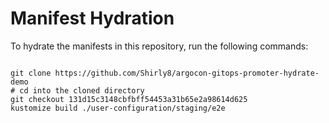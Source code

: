 
# Manifest Hydration

To hydrate the manifests in this repository, run the following commands:

```shell

git clone https://github.com/Shirly8/argocon-gitops-promoter-hydrate-demo
# cd into the cloned directory
git checkout 131d15c3148cbfbff54453a31b65e2a98614d625
kustomize build ./user-configuration/staging/e2e
```